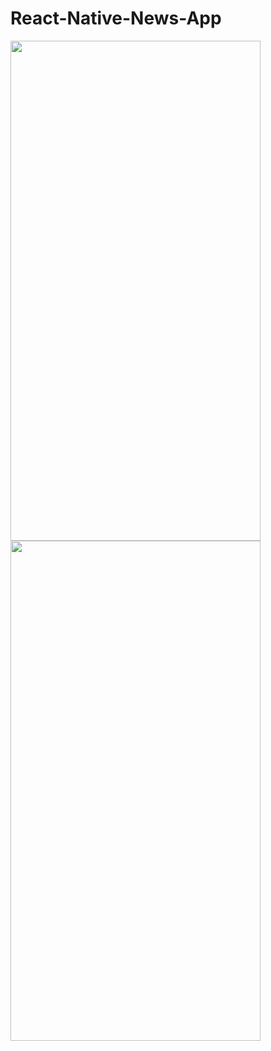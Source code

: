 # React-Native-News-App





<img src="https://user-images.githubusercontent.com/87796455/167999690-f0502ef2-31ed-48a2-867d-25c03ea282b8.png" width="400" height="800" />          <img src="https://user-images.githubusercontent.com/87796455/167999690-f0502ef2-31ed-48a2-867d-25c03ea282b8.png" width="400" height="800" />      


